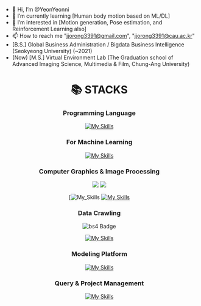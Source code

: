 - 👋 Hi, I’m @YeonYeonni
- 👀 I’m currently learning [Human body motion based on ML/DL]
- 🌱 I’m interested in [Motion generation, Pose estimation, and Reinforcement Learning also]
- 📫 How to reach me "jjorong3391@gmail.com", "jjorong3391@cau.ac.kr"
- [B.S.] Global Business Administration / Bigdata Business Intelligence (Seokyeong University) (~2021)
- (Now) [M.S.] Virtual Environment Lab (The Graduation school of Advanced Imaging Science, Multimedia & Film, Chung-Ang University)

<!---
YeonYeonni/YeonYeonni is a ✨ special ✨ repository because its `README.md` (this file) appears on your GitHub profile.
You can click the Preview link to take a look at your changes.
--->

<div align=center><h1>📚 STACKS</h1></div>

<div align=center> 

  ### Programming Language
  [![My Skills](https://skillicons.dev/icons?i=python,cpp,cs,r)](https://skillicons.dev)

  ### For Machine Learning
  [![My Skills](https://skillicons.dev/icons?i=pytorch,tensorflow,scikitlearn)](https://skillicons.dev)

  ### Computer Graphics & Image Processing
  <img src="https://img.shields.io/badge/OpenGL-%23FFFFFF.svg?style=for-the-badge&logo=opengl">
  <img src="https://img.shields.io/badge/VTK-4C4C4C?style=for-the-badge&logoUrl=https://www.vtk.org/wp-content/uploads/2015/03/vtk_logo-main1.png">

  [![My_Skills](https://commons.wikimedia.org/wiki/File:Opengl-logo.svg)
  [![My Skills](https://skillicons.dev/icons?i=opencv)](https://skillicons.dev)


  ### Data Crawling
  <img src="https://img.shields.io/badge/bs4-FF6600?style=for-the-badge&logoUrl=https://upload.wikimedia.org/wikipedia/commons/3/3e/BeautifulSoup4_logo.svg&logoColor=white" alt="bs4 Badge">

  [![My Skills](https://skillicons.dev/icons?i=selenium)](https://skillicons.dev)

  ### Modeling Platform
  [![My Skills](https://skillicons.dev/icons?i=unity,blender)](https://skillicons.dev)

  ### Query & Project Management
  [![My Skills](https://skillicons.dev/icons?i=mysql,github,git)](https://skillicons.dev)
</div>
